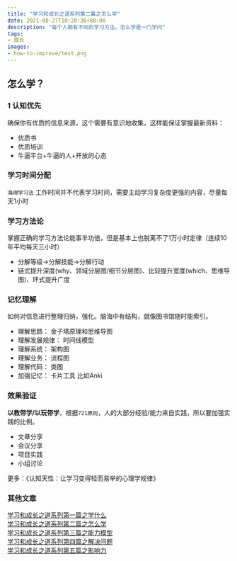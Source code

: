 ```yaml
---
title: "学习和成长之道系列第二篇之怎么学"
date: 2021-08-27T10:20:36+08:00
description: "每个人都有不同的学习方法，怎么学是一门学问"
tags:
- 成长
images:
- how-to-improve/test.png
---  
```



## 怎么学？

### 1 认知优先

确保你有优质的信息来源，这个需要有意识地收集，这样能保证掌握最新资料：  

+ 优质书
+ 优质培训
+ 牛逼平台+牛逼的人+开放的心态

### 学习时间分配

`海绵学习法`  工作时间并不代表学习时间，需要主动学习复杂度更强的内容，尽量每天1小时

### 学习方法论  

掌握正确的学习方法论能事半功倍，但是基本上也脱离不了1万小时定律（连续10年平均每天三小时）  

+ 分解等级->分解技能->分解行动  
+ 链式提升深度(why、领域分层图/细节分层图)、比较提升宽度(which、思维导图)、环式提升广度  

### 记忆理解

如何对信息进行整理归纳，强化。脑海中有结构，就像图书馆随时能索引。

+ 理解思路： 金子塔原理和思维导图
+ 理解发展规律： 时间线模型
+ 理解系统： 架构图
+ 理解业务： 流程图
+ 理解代码： 类图
+ 加强记忆： 卡片工具 比如Anki

### 效果验证

**以教带学/以玩带学**，根据`721原则`，人的大部分经验/能力来自实践，所以要加强实践的比例。

+ 文章分享
+ 会议分享
+ 项目实践
+ 小组讨论

更多：《认知天性：让学习变得轻而易举的心理学规律》

### 其他文章

[学习和成长之道系列第一篇之学什么](../how-to-improve)  
[学习和成长之道系列第二篇之怎么学](../how-to-improve2)  
[学习和成长之道系列第三篇之能力模型](../how-to-improve3)  
[学习和成长之道系列第四篇之解决问题](../how-to-improve4)  
[学习和成长之道系列第五篇之影响力](../how-to-improve5)  
